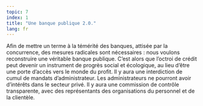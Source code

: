```yaml
---
topic: 7
index: 1
title: "Une banque publique 2.0."
lang: fr
---
```

Afin de mettre un terme à la témérité des banques, attisée par la concurrence,
des mesures radicales sont nécessaires : nous voulons reconstruire une
véritable banque publique. C’est alors que l’octroi de crédit peut devenir un
instrument de progrès social et écologique, au lieu d’être une porte d’accès
vers le monde du profit.
Il y aura une interdiction de cumul de mandats d’administrateur. Les
administrateurs ne pourront avoir d’intérêts dans le secteur privé.
Il y aura une commission de contrôle transparente, avec des représentants des
organisations du personnel et de la clientèle.
